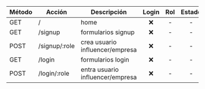 
Método | Acción | Descripción | Login | Rol | Estado  
-- | -- | -- | :--: | :--: | :--:
GET | / | home | ❌ | - | - 
GET | /signup | formularios signup | ❌ | - | - 
POST | /signup/:role | crea usuario influencer/empresa | ❌ | - | - 
GET | /login | formularios login | ❌ | - | - 
POST | /login/:role | entra usuario influencer/empresa | ❌ | - | - 